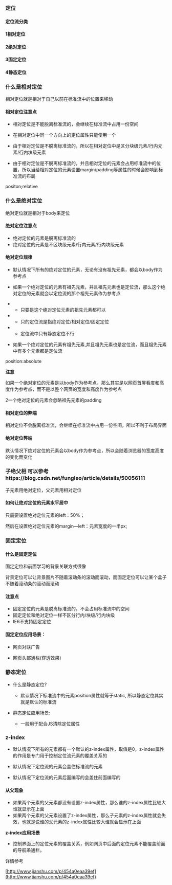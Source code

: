 ### 定位

#### 定位流分类

#### 1相对定位

#### 2绝对定位

#### 3固定定位

#### 4静态定位

### 什么是相对定位

相对定位就是相对于自己以前在标准流中的位置来移动

#### 相对定位注意点

* 相对定位是不能脱离标准流的，会继续在标准流中占用一份空间

* 在相对定位中同一个方向上的定位属性只能使用一个

* 由于相对定位是不脱离标准流的，所以在相对定位中是区分块级元素/行内元素/行内块级元素

* 由于相对定位是不脱离标准流的，并且相对定位的元素会占用标准流中的位置，所以当给相对定位的元素设置margin/padding等属性的时候会影响到标准流的布局

positon;relative

### 什么是绝对定位

绝对定位就是相对于body来定位

#### 绝对定位注意点

* 绝对定位的元素是脱离标准流的
* 绝对定位的元素是不区块级元素/行内元素/行内块级元素

#### 绝对定位规律

* 默认情况下所有的绝对定位的元素，无论有没有祖先元素，都会以body作为参考点

* 如果一个绝对定位的元素有祖先元素，并且祖先元素也是定位流，那么这个绝对定位的元素就会以定位流的那个祖先元素作为参考点

* * 只要是这个绝对定位元素的祖先元素都可以
* * 只的定位流是指绝对定位/相对定位/固定定位
* * 定位流中只有静态定位不行
* 如果一个绝对定位的元素有祖先元素,并且祖先元素也是定位流，而且祖先元素中有多个元素都是定位流

position:absolute

**注意**

如果一个绝对定位的元素是以body作为参考点，那么其实是以网页首屏看度和高度作为参考点，而不是以整个网页的宽度和高度作为参考点

2一个绝对定位的元素会忽略祖先元素的padding

#### 相对定位的弊端

相对定位不会脱离标准流，会继续在标准流中占用一份空间，所以不利于布局界面

#### 绝对定位弊端

默认情况下绝对定位的元素会以body作为参考点，所以会随着浏览器的宽度高度的变化而变化

### 子绝父相  可以参考https://blog.csdn.net/fungleo/article/details/50056111

子元素用绝对定位，父元素用相对定位

#### 如何让绝对定位的元素水平居中

只需要设置绝对定位元素的left：50%；

然后在设置绝对定位元素的margin—left：元素宽度的一半px;

### 固定定位

#### 什么是固定定位

固定定位和前面学习的背景关联方式很像

背景定位可以让背景图片不随着滚动条的滚动而滚动，而固定定位可以让某个盒子不随着滚动条的滚动而滚动

#### 注意点

* 固定定位的元素是脱离标准流的，不会占用标准流中的空间
* 固定定位和绝对定位一样不区分行内/块级/行内块级
* IE6不支持固定定位

#### 固定定位应用场景：

* 网页对联广告

* 网页头部通栏\(穿透效果）

### 静态定位

* 什么是静态定位?

  * 默认情况下标准流中的元素position属性就等于static, 所以静态定位其实就是默认的标准流

* 静态定位应用场景:

  * 一般用于配合JS清除定位属性

### z-index

* 默认情况下所有的元素都有一个默认的z-index属性，取值是0，z-index属性的作用是专门用于控制定位流元素的覆盖关系的

* 默认情况下定位流的元素会盖住标准流的元素

* 默认情况下定位流的元素后面编写的会盖住前面编写的

#### 从父现象

* 如果两个元素的父元素都没有设置z-index属性，那么谁的z-index属性比较大谁就显示在上面
* 如果两个元素的父元素设置了z-index属性，那么子元素的z-index属性就会失效，也就是说谁的父元素的z-index属性比较大谁就会显示在上面

**z-index应用场景**

* 控制界面上的定位元素的覆盖关系，例如网页中后面的定位元素不能覆盖前面的导航条通栏。

详情参考

[http://www.jianshu.com/p/454a0eaa39ef](http://www.jianshu.com/p/454a0eaa39ef)

